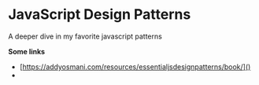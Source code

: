 # JavaScript Design Patterns

A deeper dive in my favorite javascript patterns

**Some links**

* [https://addyosmani.com/resources/essentialjsdesignpatterns/book/]()
* 

